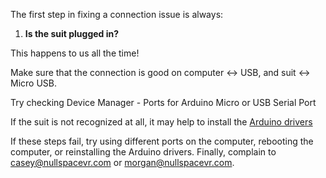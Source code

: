 The first step in fixing a connection issue is always: 

1. **Is the suit plugged in?** 

This happens to us all the time!

Make sure that the connection is good on computer ↔ USB, and suit ↔ Micro USB. 

Try checking Device Manager - Ports for Arduino Micro or USB Serial Port

If the suit is not recognized at all, it may help to install the [Arduino drivers](https://www.arduino.cc/en/Main/Software)
 

If these steps fail, try using different ports on the computer, rebooting the computer, or reinstalling the Arduino drivers. Finally, complain to casey@nullspacevr.com or morgan@nullspacevr.com. 